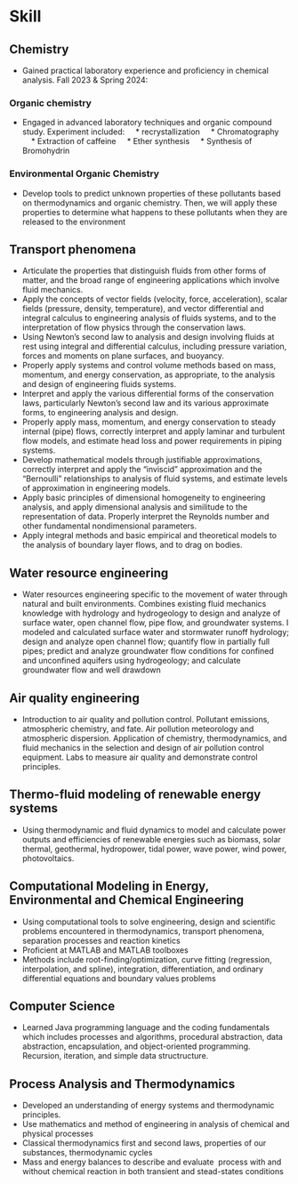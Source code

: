 # Skill

## Chemistry

* Gained practical laboratory experience and proficiency in chemical analysis. Fall 2023 & Spring 2024: 

### Organic chemistry 

* Engaged in advanced laboratory techniques and organic compound study. Experiment included:
    * recrystallization 
    * Chromatography
    * Extraction of caffeine
    * Ether synthesis 
    * Synthesis of Bromohydrin 

### Environmental Organic Chemistry

* Develop tools to predict unknown properties of these pollutants based on thermodynamics and organic chemistry. Then, we will apply these properties to determine what happens to these pollutants when they are released to the environment

## Transport phenomena

* Articulate the properties that distinguish fluids from other forms of matter, and the broad range of engineering applications which involve fluid mechanics.
* Apply the concepts of vector fields (velocity, force, acceleration), scalar fields (pressure, density, temperature), and vector differential and integral calculus to engineering analysis of fluids systems, and to the interpretation of flow physics through the conservation laws.
* Using Newton’s second law to analysis and design involving fluids at rest using integral and differential calculus, including pressure variation, forces and moments on plane surfaces, and buoyancy.
* Properly apply systems and control volume methods based on mass, momentum, and energy conservation, as appropriate, to the analysis and design of engineering fluids systems.
* Interpret and apply the various differential forms of the conservation laws, particularly Newton’s second law and its various approximate forms, to engineering analysis and design.
* Properly apply mass, momentum, and energy conservation to steady internal (pipe) flows, correctly interpret and apply laminar and turbulent flow models, and estimate head loss and power requirements in piping systems.
* Develop mathematical models through justifiable approximations, correctly interpret and apply the “inviscid” approximation and the “Bernoulli” relationships to analysis of fluid systems, and estimate levels of approximation in engineering models.
* Apply basic principles of dimensional homogeneity to engineering analysis, and apply dimensional analysis and similitude to the representation of data. Properly interpret the Reynolds number and other fundamental nondimensional parameters.
* Apply integral methods and basic empirical and theoretical models to the analysis of boundary layer flows, and to drag on bodies.

## Water resource engineering

* Water resources engineering specific to the movement of water through natural and built environments. Combines existing fluid mechanics knowledge with hydrology and hydrogeology to design and analyze of surface water, open channel flow, pipe flow, and groundwater systems. I modeled and calculated surface water and stormwater runoff hydrology; design and analyze open channel flow; quantify flow in partially full pipes; predict and analyze groundwater flow conditions for confined and unconfined aquifers using hydrogeology; and calculate groundwater flow and well drawdown

## Air quality engineering

* Introduction to air quality and pollution control. Pollutant emissions, atmospheric chemistry, and fate. Air pollution meteorology and atmospheric dispersion. Application of chemistry, thermodynamics, and fluid mechanics in the selection and design of air pollution control equipment. Labs to measure air quality and demonstrate control principles.

## Thermo-fluid modeling of renewable energy systems

* Using thermodynamic and fluid dynamics to model and calculate power outputs and efficiencies of renewable energies such as biomass, solar thermal, geothermal, hydropower, tidal power, wave power, wind power, photovoltaics. 

## Computational Modeling in Energy, Environmental and Chemical Engineering

* Using computational tools to solve engineering, design and scientific problems encountered in thermodynamics, transport phenomena, separation processes and reaction kinetics
* Proficient at MATLAB and MATLAB toolboxes
* Methods include root-finding/optimization, curve fitting (regression, interpolation, and spline), integration, differentiation, and ordinary differential equations and boundary values problems     

## Computer Science

* Learned Java programming language and the coding fundamentals which includes processes and algorithms, procedural abstraction, data abstraction, encapsulation, and object-oriented programming. Recursion, iteration, and simple data structructure.



## Process Analysis and Thermodynamics

* Developed an understanding of energy systems and thermodynamic principles.
* Use mathematics and method of engineering in analysis of chemical and physical processes
* Classical thermodynamics first and second laws, properties of our substances, thermodynamic cycles
* Mass and energy balances to describe and evaluate  process with and without chemical reaction in both transient and stead-states conditions

